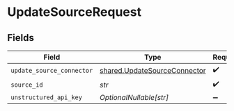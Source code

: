 # UpdateSourceRequest


## Fields

| Field                                                                        | Type                                                                         | Required                                                                     | Description                                                                  |
| ---------------------------------------------------------------------------- | ---------------------------------------------------------------------------- | ---------------------------------------------------------------------------- | ---------------------------------------------------------------------------- |
| `update_source_connector`                                                    | [shared.UpdateSourceConnector](../../models/shared/updatesourceconnector.md) | :heavy_check_mark:                                                           | N/A                                                                          |
| `source_id`                                                                  | *str*                                                                        | :heavy_check_mark:                                                           | N/A                                                                          |
| `unstructured_api_key`                                                       | *OptionalNullable[str]*                                                      | :heavy_minus_sign:                                                           | N/A                                                                          |
